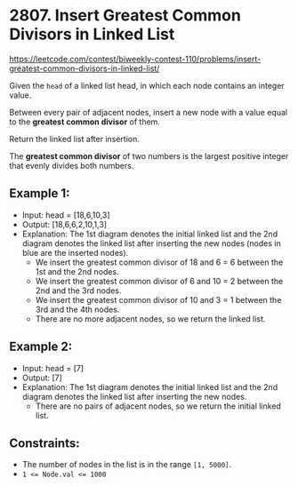 # 2807. Insert Greatest Common Divisors in Linked List
https://leetcode.com/contest/biweekly-contest-110/problems/insert-greatest-common-divisors-in-linked-list/

Given the `head` of a linked list head, in which each node contains an integer value.

Between every pair of adjacent nodes, insert a new node with a value equal to the **greatest common divisor** of them.

Return the linked list after insertion.

The **greatest common divisor** of two numbers is the largest positive integer that evenly divides both numbers.

## Example 1:
- Input: head = [18,6,10,3]
- Output: [18,6,6,2,10,1,3]
- Explanation: The 1st diagram denotes the initial linked list and the 2nd diagram denotes the linked list after inserting the new nodes (nodes in blue are the inserted nodes).
	- We insert the greatest common divisor of 18 and 6 = 6 between the 1st and the 2nd nodes.
	- We insert the greatest common divisor of 6 and 10 = 2 between the 2nd and the 3rd nodes.
	- We insert the greatest common divisor of 10 and 3 = 1 between the 3rd and the 4th nodes.
	- There are no more adjacent nodes, so we return the linked list.

## Example 2:
- Input: head = [7]
- Output: [7]
- Explanation: The 1st diagram denotes the initial linked list and the 2nd diagram denotes the linked list after inserting the new nodes.
	- There are no pairs of adjacent nodes, so we return the initial linked list.

## Constraints:
- The number of nodes in the list is in the range `[1, 5000]`.
- `1 <= Node.val <= 1000`

